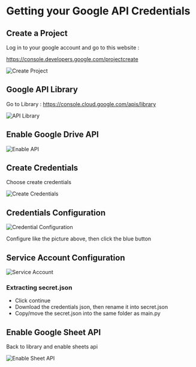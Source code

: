 # Getting your Google API Credentials


## Create a Project

Log in to your google account and go to this website : 

https://console.developers.google.com/projectcreate

![Create Project](https://user-images.githubusercontent.com/22088378/95924983-e626bb00-0de2-11eb-8660-bc5f5b29d2f4.png)

## Google API Library

Go to Library : 
https://console.cloud.google.com/apis/library

![API Library](https://user-images.githubusercontent.com/22088378/95925324-bd52f580-0de3-11eb-977a-22406e014144.png)

## Enable Google Drive API

![Enable API](https://user-images.githubusercontent.com/22088378/95926714-24be7480-0de7-11eb-9f9d-c2efbf651018.png)

## Create Credentials

Choose create credentials

![Create Credentials](https://user-images.githubusercontent.com/22088378/95926390-600c7380-0de6-11eb-9f6a-f9705a1e1213.png)

## Credentials Configuration

![Credential Configuration](https://user-images.githubusercontent.com/22088378/95925734-c5f7fb80-0de4-11eb-867a-17e8e57fa309.png)

Configure like the picture above, then click the blue button

## Service Account Configuration

![Service Account](https://user-images.githubusercontent.com/22088378/95925829-05264c80-0de5-11eb-84f7-aa8b9b045e5d.png)

### Extracting secret.json
- Click continue
- Download the credentials json, then rename it into secret.json
- Copy/move the secret.json into the same folder as main.py

## Enable Google Sheet API

Back to library and enable sheets api

![Enable Sheet API](https://user-images.githubusercontent.com/22088378/95925956-4880bb00-0de5-11eb-9924-65ccb8f334d7.png)
